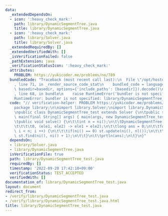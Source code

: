 ```yaml
---
data:
  _extendedDependsOn:
  - icon: ':heavy_check_mark:'
    path: library/DynamicSegmentTree.java
    title: library/DynamicSegmentTree.java
  - icon: ':heavy_check_mark:'
    path: library/Solver.java
    title: library/Solver.java
  _extendedRequiredBy: []
  _extendedVerifiedWith: []
  _isVerificationFailed: false
  _pathExtension: java
  _verificationStatusIcon: ':heavy_check_mark:'
  attributes:
    PROBLEM: https://yukicoder.me/problems/no/789
  bundledCode: "Traceback (most recent call last):\n  File \"/opt/hostedtoolcache/Python/3.10.7/x64/lib/python3.10/site-packages/onlinejudge_verify/documentation/build.py\"\
    , line 71, in _render_source_code_stat\n    bundled_code = language.bundle(stat.path,\
    \ basedir=basedir, options={'include_paths': [basedir]}).decode()\n  File \"/opt/hostedtoolcache/Python/3.10.7/x64/lib/python3.10/site-packages/onlinejudge_verify/languages/user_defined.py\"\
    , line 68, in bundle\n    raise RuntimeError('bundler is not specified: {}'.format(str(path)))\n\
    RuntimeError: bundler is not specified: library/DynamicSegmentTree_test.java\n"
  code: "// verification-helper: PROBLEM https://yukicoder.me/problems/no/789\n\n\
    package library;\n\nimport library.Solver;\nimport library.DynamicSegmentTree;\n\
    \npublic class DynamicSegmentTree_test extends Solver {\n\tpublic static void\
    \ main(final String[] args) { main(args, new DynamicSegmentTree_test()); }\n\n\
    \tpublic void solve() {\n\t\tint n = ni();\n\t\tDynamicSegmentTree st = new DynamicSegmentTree(1_000_000_001,\n\
    \t\t\t\t0, (ele1, ele2) -> ele1 + ele2);\n\t\tlong ans = 0;\n\t\tfor(int i = 0;\
    \ i < n; i ++) {\n\t\t\tif(ni() == 0) st.update(ni(), nl());\n\t\t\telse ans +=\
    \ st.find(ni(), ni() + 1);\n\t\t}\n\t\tprtln(ans);\n\t}\n}"
  dependsOn:
  - library/Solver.java
  - library/DynamicSegmentTree.java
  isVerificationFile: true
  path: library/DynamicSegmentTree_test.java
  requiredBy: []
  timestamp: '2022-09-20 17:42:10+09:00'
  verificationStatus: TEST_ACCEPTED
  verifiedWith: []
documentation_of: library/DynamicSegmentTree_test.java
layout: document
redirect_from:
- /verify/library/DynamicSegmentTree_test.java
- /verify/library/DynamicSegmentTree_test.java.html
title: library/DynamicSegmentTree_test.java
---
```

